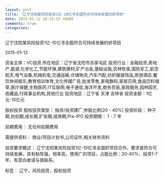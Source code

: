 ```yaml
---
layout: post
title: "辽宁沈阳某风险投资1亿-10亿寻全国符合可持续发展的好项目"
date: 2015-01-12 18:35:53 +0800
comments: true
categories: 
---
```

辽宁沈阳某风险投资1亿-10亿寻全国符合可持续发展的好项目



2015-01-12

资金主体：VC投资
所在地区：辽宁省沈阳市苏家屯区
投资行业：金融投资,房地产,能源,化学化工,节能环保,建筑建材,矿产冶金,基础设施,农林牧渔,国防军工,航空航天,电气设备,机械机电,交通运输,仓储物流,汽车汽配,纺织服装饰品,旅游酒店,餐饮休闲娱乐,教育培训体育,文化传媒广告,批发零售,家电数码,家居日用,食品饮料烟草,医疗保健,生物医药,IT互联网,电子通信,海洋开发,商务贸易,家政服务,园林园艺,收藏品,行政事业机构,其他行业
投资地区：辽宁省 天津 吉林省
投资金额：1亿元-10亿元

股权投资
股权投资类型：
                            独资/投资建厂,参股比例[20 - 40%] 
                                                                                投资阶段：
                            种子期,初创期,成长期,扩张期,成熟期,Pre-IPO 
                                                                                                                                        投资期限：
                            1 - 7 年

前期费用：
无任何前期费用

需提供资料：
商业/项目计划书,公司证件,相关财务资料

投资要求概述：
辽宁沈阳某风险投资1亿-10亿寻全国好项目合作，要求是符合可持续发展，具有粘性强，频率高，使用广的项目，占股比例：20-40%，投资1-7年，有意向者请与我联系。

标签：
辽宁，风险投资，股权投资

